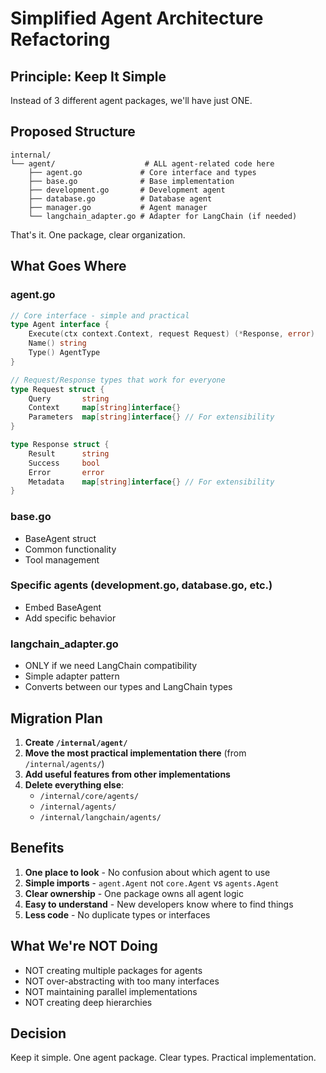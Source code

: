 # Simplified Agent Architecture Refactoring

## Principle: Keep It Simple

Instead of 3 different agent packages, we'll have just ONE.

## Proposed Structure

```
internal/
└── agent/                    # ALL agent-related code here
    ├── agent.go             # Core interface and types
    ├── base.go              # Base implementation
    ├── development.go       # Development agent
    ├── database.go          # Database agent
    ├── manager.go           # Agent manager
    └── langchain_adapter.go # Adapter for LangChain (if needed)
```

That's it. One package, clear organization.

## What Goes Where

### agent.go
```go
// Core interface - simple and practical
type Agent interface {
    Execute(ctx context.Context, request Request) (*Response, error)
    Name() string
    Type() AgentType
}

// Request/Response types that work for everyone
type Request struct {
    Query       string
    Context     map[string]interface{}
    Parameters  map[string]interface{} // For extensibility
}

type Response struct {
    Result      string
    Success     bool
    Error       error
    Metadata    map[string]interface{} // For extensibility
}
```

### base.go
- BaseAgent struct
- Common functionality
- Tool management

### Specific agents (development.go, database.go, etc.)
- Embed BaseAgent
- Add specific behavior

### langchain_adapter.go
- ONLY if we need LangChain compatibility
- Simple adapter pattern
- Converts between our types and LangChain types

## Migration Plan

1. **Create `/internal/agent/`**
2. **Move the most practical implementation there** (from `/internal/agents/`)
3. **Add useful features from other implementations**
4. **Delete everything else**:
   - `/internal/core/agents/`
   - `/internal/agents/`
   - `/internal/langchain/agents/`

## Benefits

1. **One place to look** - No confusion about which agent to use
2. **Simple imports** - `agent.Agent` not `core.Agent` vs `agents.Agent`
3. **Clear ownership** - One package owns all agent logic
4. **Easy to understand** - New developers know where to find things
5. **Less code** - No duplicate types or interfaces

## What We're NOT Doing

- NOT creating multiple packages for agents
- NOT over-abstracting with too many interfaces
- NOT maintaining parallel implementations
- NOT creating deep hierarchies

## Decision

Keep it simple. One agent package. Clear types. Practical implementation.